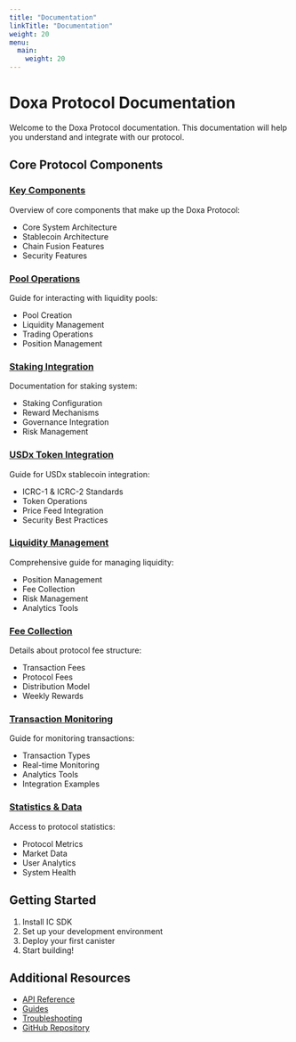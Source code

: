 ```yaml
---
title: "Documentation"
linkTitle: "Documentation"
weight: 20
menu:
  main:
    weight: 20
---
```


# Doxa Protocol Documentation

Welcome to the Doxa Protocol documentation. This documentation will help you understand and integrate with our protocol.

## Core Protocol Components

### [Key Components](key-components/)
Overview of core components that make up the Doxa Protocol:
- Core System Architecture
- Stablecoin Architecture
- Chain Fusion Features
- Security Features

### [Pool Operations](pool-operations/)
Guide for interacting with liquidity pools:
- Pool Creation
- Liquidity Management
- Trading Operations
- Position Management

### [Staking Integration](staking-integration/)
Documentation for staking system:
- Staking Configuration
- Reward Mechanisms
- Governance Integration
- Risk Management

### [USDx Token Integration](usdx-token-integration/)
Guide for USDx stablecoin integration:
- ICRC-1 & ICRC-2 Standards
- Token Operations
- Price Feed Integration
- Security Best Practices

### [Liquidity Management](liquidity-management/)
Comprehensive guide for managing liquidity:
- Position Management
- Fee Collection
- Risk Management
- Analytics Tools

### [Fee Collection](fee-collection/)
Details about protocol fee structure:
- Transaction Fees
- Protocol Fees
- Distribution Model
- Weekly Rewards

### [Transaction Monitoring](transaction-monitoring/)
Guide for monitoring transactions:
- Transaction Types
- Real-time Monitoring
- Analytics Tools
- Integration Examples

### [Statistics & Data](statistics/)
Access to protocol statistics:
- Protocol Metrics
- Market Data
- User Analytics
- System Health

## Getting Started

1. Install IC SDK
2. Set up your development environment
3. Deploy your first canister
4. Start building!

## Additional Resources

- [API Reference](/docs/api-reference)
- [Guides](/docs/guides)
- [Troubleshooting](/docs/troubleshooting)
- [GitHub Repository](https://github.com/doxa-protocol/core) 